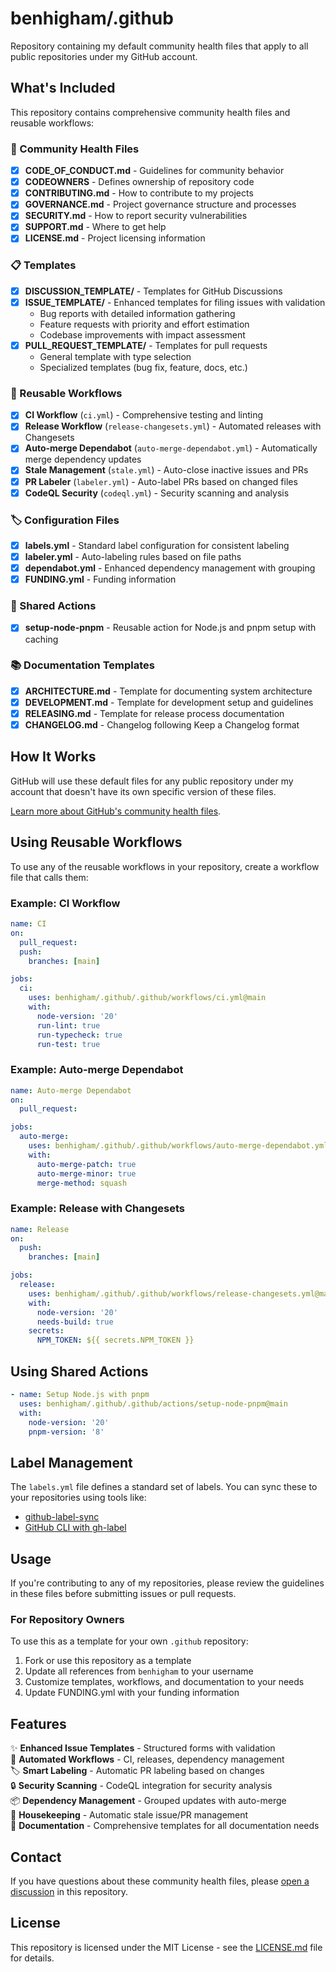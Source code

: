 # benhigham/.github

Repository containing my default community health files that apply to all public repositories under my GitHub account.

## What's Included

This repository contains comprehensive community health files and reusable workflows:

### 📄 Community Health Files

- [x] **CODE_OF_CONDUCT.md** - Guidelines for community behavior
- [x] **CODEOWNERS** - Defines ownership of repository code
- [x] **CONTRIBUTING.md** - How to contribute to my projects
- [x] **GOVERNANCE.md** - Project governance structure and processes
- [x] **SECURITY.md** - How to report security vulnerabilities
- [x] **SUPPORT.md** - Where to get help
- [x] **LICENSE.md** - Project licensing information

### 📋 Templates

- [x] **DISCUSSION_TEMPLATE/** - Templates for GitHub Discussions
- [x] **ISSUE_TEMPLATE/** - Enhanced templates for filing issues with validation
  - Bug reports with detailed information gathering
  - Feature requests with priority and effort estimation
  - Codebase improvements with impact assessment
- [x] **PULL_REQUEST_TEMPLATE/** - Templates for pull requests
  - General template with type selection
  - Specialized templates (bug fix, feature, docs, etc.)

### 🤖 Reusable Workflows

- [x] **CI Workflow** (`ci.yml`) - Comprehensive testing and linting
- [x] **Release Workflow** (`release-changesets.yml`) - Automated releases with Changesets
- [x] **Auto-merge Dependabot** (`auto-merge-dependabot.yml`) - Automatically merge dependency updates
- [x] **Stale Management** (`stale.yml`) - Auto-close inactive issues and PRs
- [x] **PR Labeler** (`labeler.yml`) - Auto-label PRs based on changed files
- [x] **CodeQL Security** (`codeql.yml`) - Security scanning and analysis

### 🏷️ Configuration Files

- [x] **labels.yml** - Standard label configuration for consistent labeling
- [x] **labeler.yml** - Auto-labeling rules based on file paths
- [x] **dependabot.yml** - Enhanced dependency management with grouping
- [x] **FUNDING.yml** - Funding information

### 🔧 Shared Actions

- [x] **setup-node-pnpm** - Reusable action for Node.js and pnpm setup with caching

### 📚 Documentation Templates

- [x] **ARCHITECTURE.md** - Template for documenting system architecture
- [x] **DEVELOPMENT.md** - Template for development setup and guidelines
- [x] **RELEASING.md** - Template for release process documentation
- [x] **CHANGELOG.md** - Changelog following Keep a Changelog format

## How It Works

GitHub will use these default files for any public repository under my account that doesn't have its own specific version of these files.

[Learn more about GitHub's community health files](https://docs.github.com/en/communities/setting-up-your-project-for-healthy-contributions/creating-a-default-community-health-file).

## Using Reusable Workflows

To use any of the reusable workflows in your repository, create a workflow file that calls them:

### Example: CI Workflow

```yaml
name: CI
on:
  pull_request:
  push:
    branches: [main]

jobs:
  ci:
    uses: benhigham/.github/.github/workflows/ci.yml@main
    with:
      node-version: '20'
      run-lint: true
      run-typecheck: true
      run-test: true
```

### Example: Auto-merge Dependabot

```yaml
name: Auto-merge Dependabot
on:
  pull_request:

jobs:
  auto-merge:
    uses: benhigham/.github/.github/workflows/auto-merge-dependabot.yml@main
    with:
      auto-merge-patch: true
      auto-merge-minor: true
      merge-method: squash
```

### Example: Release with Changesets

```yaml
name: Release
on:
  push:
    branches: [main]

jobs:
  release:
    uses: benhigham/.github/.github/workflows/release-changesets.yml@main
    with:
      node-version: '20'
      needs-build: true
    secrets:
      NPM_TOKEN: ${{ secrets.NPM_TOKEN }}
```

## Using Shared Actions

```yaml
- name: Setup Node.js with pnpm
  uses: benhigham/.github/.github/actions/setup-node-pnpm@main
  with:
    node-version: '20'
    pnpm-version: '8'
```

## Label Management

The `labels.yml` file defines a standard set of labels. You can sync these to your repositories using tools like:

- [github-label-sync](https://github.com/Financial-Times/github-label-sync)
- [GitHub CLI with gh-label](https://cli.github.com/manual/gh_label)

## Usage

If you're contributing to any of my repositories, please review the guidelines in these files before submitting issues or pull requests.

### For Repository Owners

To use this as a template for your own `.github` repository:

1. Fork or use this repository as a template
2. Update all references from `benhigham` to your username
3. Customize templates, workflows, and documentation to your needs
4. Update FUNDING.yml with your funding information

## Features

✨ **Enhanced Issue Templates** - Structured forms with validation  
🔄 **Automated Workflows** - CI, releases, dependency management  
🏷️ **Smart Labeling** - Automatic PR labeling based on changes  
🔒 **Security Scanning** - CodeQL integration for security analysis  
📦 **Dependency Management** - Grouped updates with auto-merge  
🧹 **Housekeeping** - Automatic stale issue/PR management  
📖 **Documentation** - Comprehensive templates for all documentation needs

## Contact

If you have questions about these community health files, please [open a discussion](https://github.com/benhigham/.github/discussions) in this repository.

## License

This repository is licensed under the MIT License - see the [LICENSE.md](LICENSE.md) file for details.
